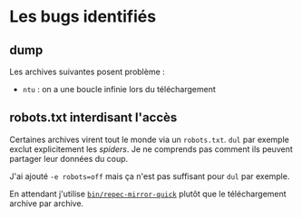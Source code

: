 # Les bugs identifiés

## dump

Les archives suivantes posent problème :

* `ntu` : on a une boucle infinie lors du téléchargement 

## robots.txt interdisant l'accès

Certaines archives virent tout le monde via un `robots.txt`. `dul` par exemple
exclut explicitement les *spiders*. Je ne comprends pas comment ils peuvent
partager leur données du coup.

J'ai ajouté `-e robots=off` mais ça n'est pas suffisant pour `dul` par exemple.

En attendant j'utilise [`bin/repec-mirror-quick`](bin/repec-mirror-quick) plutôt que le téléchargement archive par archive.

